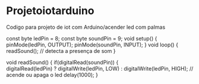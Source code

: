 # Projetoiotarduino
Codigo para projeto de iot com Arduino/acender led com palmas


const byte ledPin = 8;
const byte soundPin = 9;
void setup()
{
  pinMode(ledPin, OUTPUT);
  pinMode(soundPin, INPUT);
}
void loop()
{
  readSound(); // detecta a presença de som
}

void readSound()
{
  if(digitalRead(soundPin))
  {  
    digitalRead(ledPin) ? digitalWrite(ledPin, LOW) : digitalWrite(ledPin, HIGH); // acende ou apaga o led
    delay(1000);
  }
